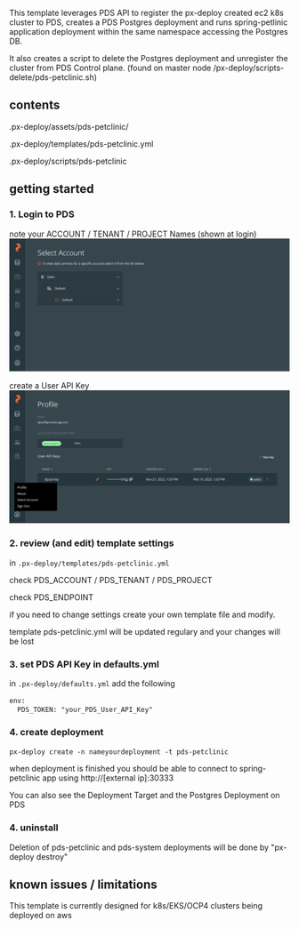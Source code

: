 This template leverages PDS API to register the px-deploy created ec2 k8s cluster to PDS, creates a PDS Postgres deployment and runs spring-petlinic application deployment within the same namespace accessing the Postgres DB.

It also creates a script to delete the Postgres deployment and unregister the cluster from PDS Control plane. (found on master node /px-deploy/scripts-delete/pds-petclinic.sh) 

## contents
.px-deploy/assets/pds-petclinic/

.px-deploy/templates/pds-petclinic.yml

.px-deploy/scripts/pds-petclinic

## getting started
### 1.  Login to PDS 

note your ACCOUNT / TENANT / PROJECT Names (shown at login)
 ![image](./pds_project.png)

create a User API Key
![image](./pds_access_key.png)


### 2. review (and edit) template settings
in `.px-deploy/templates/pds-petclinic.yml`

check PDS_ACCOUNT / PDS_TENANT / PDS_PROJECT

check PDS_ENDPOINT 

if you need to change settings create your own template file and modify. 

template pds-petclinic.yml will be updated regulary and your changes will be lost

### 3. set PDS API Key in defaults.yml
in `.px-deploy/defaults.yml` add the following

```
env:
  PDS_TOKEN: "your_PDS_User_API_Key"
```

### 4. create deployment
`px-deploy create -n nameyourdeployment -t pds-petclinic`

when deployment is finished you should be able to connect to spring-petclinic app using 
http://[external ip]:30333

You can also see the Deployment Target and the Postgres Deployment on PDS

### 4. uninstall

Deletion of pds-petclinic and pds-system deployments will be done by "px-deploy destroy"

## known issues / limitations
This template is currently designed for k8s/EKS/OCP4 clusters being deployed on aws


